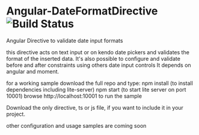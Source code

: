 # Angular-DateFormatDirective ![Build Status](https://travis-ci.org/GruppoReti/Angular-DateFormatDirective.svg?branch=master)
Angular Directive to validate date input formats

this directive acts on text input or on kendo date pickers and validates the format of the inserted data.
It's also possible to configure and validate before and after constraints using others date input controls
It depends on angular and moment.

for a working sample download the full repo and type:
npm install  (to install dependencies including lite-server)
npm start (to start lite server on port 10001)
browse http://localhost:10001 to run the sample

Download the only directive, ts or js file, if you want to include it in your project.

other configuration and usage samples are coming soon

